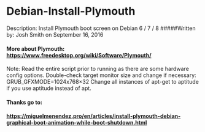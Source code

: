 # Debian-Install-Plymouth

Description: Install Plymouth boot screen on Debian 6 / 7 / 8
#####Written by: Josh Smith  on September 16, 2016
#### More about Plymouth: https://www.freedesktop.org/wiki/Software/Plymouth/
Note: Read the entire script prior to running as there are some 
		hardware config options.
		Double-check target monitor size and change if necessary: GRUB_GFXMODE=1024x768×32
		Change all instances of apt-get to aptitude if you use aptitude instead of apt.

#### Thanks go to:
#### https://miguelmenendez.pro/en/articles/install-plymouth-debian-graphical-boot-animation-while-boot-shutdown.html
